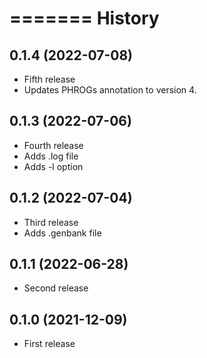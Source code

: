 =======
History
=======

0.1.4 (2022-07-08)
------------------

* Fifth release
* Updates PHROGs annotation to version 4.

0.1.3 (2022-07-06)
------------------

* Fourth release
* Adds .log file
* Adds -l option

0.1.2 (2022-07-04)
------------------

* Third release
* Adds .genbank file

0.1.1 (2022-06-28)
------------------

* Second release

0.1.0 (2021-12-09)
------------------

* First release
